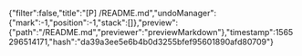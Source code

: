 {"filter":false,"title":"[P] /README.md","undoManager":{"mark":-1,"position":-1,"stack":[]},"preview":{"path":"/README.md","previewer":"previewMarkdown"},"timestamp":1565296514171,"hash":"da39a3ee5e6b4b0d3255bfef95601890afd80709"}